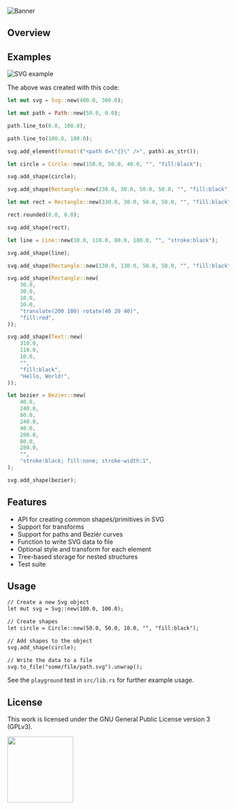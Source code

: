 ![Banner](https://s-christy.com/status-banner-service/svg-rs/banner-slim.svg)

## Overview

## Examples

<img alt="SVG example" style="" src="./sample/playground.png">

The above was created with this code:

```rust
let mut svg = Svg::new(400.0, 300.0);

let mut path = Path::new(50.0, 0.0);

path.line_to(0.0, 100.0);

path.line_to(100.0, 100.0);

svg.add_element(format!("<path d=\"{}\" />", path).as_str());

let circle = Circle::new(150.0, 50.0, 40.0, "", "fill:black");

svg.add_shape(circle);

svg.add_shape(Rectangle::new(230.0, 30.0, 50.0, 50.0, "", "fill:black"));

let mut rect = Rectangle::new(330.0, 30.0, 50.0, 50.0, "", "fill:black");

rect.rounded(8.0, 8.0);

svg.add_shape(rect);

let line = Line::new(10.0, 110.0, 80.0, 180.0, "", "stroke:black");

svg.add_shape(line);

svg.add_shape(Rectangle::new(130.0, 130.0, 50.0, 50.0, "", "fill:black"));

svg.add_shape(Rectangle::new(
    30.0,
    30.0,
    10.0,
    10.0,
    "translate(200 100) rotate(40 20 40)",
    "fill:red",
));

svg.add_shape(Text::new(
    310.0,
    110.0,
    10.0,
    "",
    "fill:black",
    "Hello, World!",
));

let bezier = Bezier::new(
    40.0,
    240.0,
    80.0,
    240.0,
    40.0,
    280.0,
    80.0,
    280.0,
    "",
    "stroke:black; fill:none; stroke-width:1",
);

svg.add_shape(bezier);
```

## Features

- API for creating common shapes/primitives in SVG
- Support for transforms
- Support for paths and Beziér curves
- Function to write SVG data to file
- Optional style and transform for each element
- Tree-based storage for nested structures
- Test suite

## Usage

```svg
// Create a new Svg object
let mut svg = Svg::new(100.0, 100.0);

// Create shapes
let circle = Circle::new(50.0, 50.0, 10.0, "", "fill:black");

// Add shapes to the object
svg.add_shape(circle);

// Write the data to a file
svg.to_file("some/file/path.svg").unwrap();
```

See the `playground` test in `src/lib.rs` for further example usage.

## License

This work is licensed under the GNU General Public License version 3 (GPLv3).

[<img src="https://s-christy.com/status-banner-service/GPLv3_Logo.svg" width="150" />](https://www.gnu.org/licenses/gpl-3.0.en.html)
